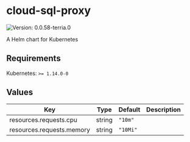 # cloud-sql-proxy

![Version: 0.0.58-terria.0](https://img.shields.io/badge/Version-0.0.58-terria.0-informational?style=flat-square)

A Helm chart for Kubernetes

## Requirements

Kubernetes: `>= 1.14.0-0`

## Values

| Key | Type | Default | Description |
|-----|------|---------|-------------|
| resources.requests.cpu | string | `"10m"` |  |
| resources.requests.memory | string | `"10Mi"` |  |
